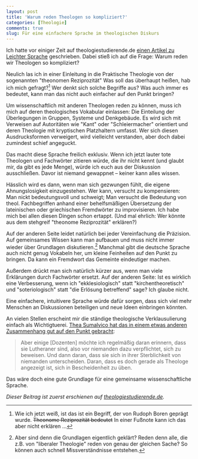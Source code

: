 ```yaml
---
layout: post
title: 'Warum reden Theologen so kompliziert?'
categories: [Theologie]
comments: true
slug: Für eine einfachere Sprache im theologischen Diskurs
---
```


Ich hatte vor einiger Zeit auf theologiestudierende.de [einen Artikel zu Leichter Sprache](http://www.theologiestudierende.de/2014/02/09/leichte-sprache/) geschrieben. Dabei stieß ich auf die Frage: Warum reden wir Theologen so kompliziert?


Neulich las ich in einer Einleitung in die Praktische Theologie von der sogenannten "theonomen Reziprozität" Was soll das überhaupt heißen, hab ich mich gefragt?[^bohren] Wer denkt sich solche Begriffe aus? Was auch immer es bedeutet, kann man das nicht auch einfacher auf den Punkt bringen?

<!--more-->

[^bohren]:Wie ich jetzt weiß, ist das ist ein Begriff, der von Rudoph Boren geprägt wurde. <del>Theonome Reziprozität bedeutet</del> In einer Fußnote kann ich das aber nicht erklären …

Um wissenschaftlich mit anderen Theologen reden zu können, muss ich mich auf deren theologisches Vokabular einlassen: Die Einteilung der Überlegungen in Gruppen, Systeme und Denkgebäude. Es wird sich mit Verweisen auf Autoritäten wie "Kant" oder "Schleiermacher" orientiert und deren Theologie mit kryptischen Platzhaltern umfasst. Wer sich diesen Ausdrucksformen verweigert, wird vielleicht verstanden, aber doch dabei zumindest schief angeguckt.

Das macht diese Sprache freilich exklusiv. Wenn ich jetzt lauter tote Theologen und Fachwörter zitieren würde, die ihr nicht kennt (und glaubt mir, da gibt es jede Menge), würde ich euch aus der Diskussion ausschließen. Davor ist niemand gewappnet – keiner kann alles wissen.

Hässlich wird es dann, wenn man sich gezwungen fühlt, die eigene Ahnungslosigkeit einzugestehen. Wer kann, versucht zu kompensieren: Man nickt bedeutungsvoll und schweigt; Man versucht die Bedeutung von theol. Fachbegriffen anhand einer behelfsmäßigen Übersetzung der lateinischen oder griechischen Fremdwörter zu improvisieren. Ich habe mich bei allen diesen Dingen schon ertappt. (Und mal ehrlich: Wer könnte aus dem stehgreif "theonome Reziprozität" erklären?)

Auf der anderen Seite leidet natürlich bei jeder Vereinfachung die Präzision. Auf gemeinsames Wissen kann man aufbauen und muss nicht immer wieder über Grundlagen diskutieren.[^oder] Manchmal gibt die deutsche Sprache auch nicht genug Vokabeln her, um kleine Feinheiten auf den Punkt zu bringen. Da kann ein Fremdwort das Gemeinte eindeutiger machen.

[^oder]: Aber sind denn die Grundlagen eigentlich geklärt? Reden denn alle, die z.B. von "liberaler Theologie" reden von genau der gleichen Sache? So können auch schnell Missverständnisse entstehen.

Außerdem drückt man sich natürlich kürzer aus, wenn man viele Erklärungen durch Fachwörter ersetzt. Auf der anderen Seite: Ist es wirklich eine Verbesserung, wenn ich "ekklesiologisch" statt "kirchentheoretisch" und "soteriologisch" statt "die Erlösung betreffend" sage? Ich glaube nicht. 

Eine einfachere, intuitivere Sprache würde dafür sorgen, dass sich viel mehr Menschen an Diskussionen beteiligen und neue Ideen einbringen könnten.

An vielen Stellen erscheint mir die ständige theologische Verklausulierung einfach als Wichtigtuerei. [Thea Sumalvico hat das in einem etwas anderen Zusammenhang gut auf den Punkt gebracht](http://www.theologiestudierende.de/2014/01/20/moment-mal-herab-von-euren-hohen-roessern/): 

> Aber einige [Dozenten] möchte ich regelmäßig daran erinnern, dass sie Lutheraner sind, also vor niemanden dazu verpflichtet, sich zu beweisen. Und dann daran, dass sie sich in ihrer Sterblichkeit von niemanden unterscheiden. Daran, dass es doch gerade als Theologe angezeigt ist, sich in Bescheidenheit zu üben.

Das wäre doch eine gute Grundlage für eine gemeinsame wissenschaftliche Sprache.

*Dieser Beitrag ist zuerst erschienen auf [theologiestudierende.de](http://www.theologiestudierende.de/).*